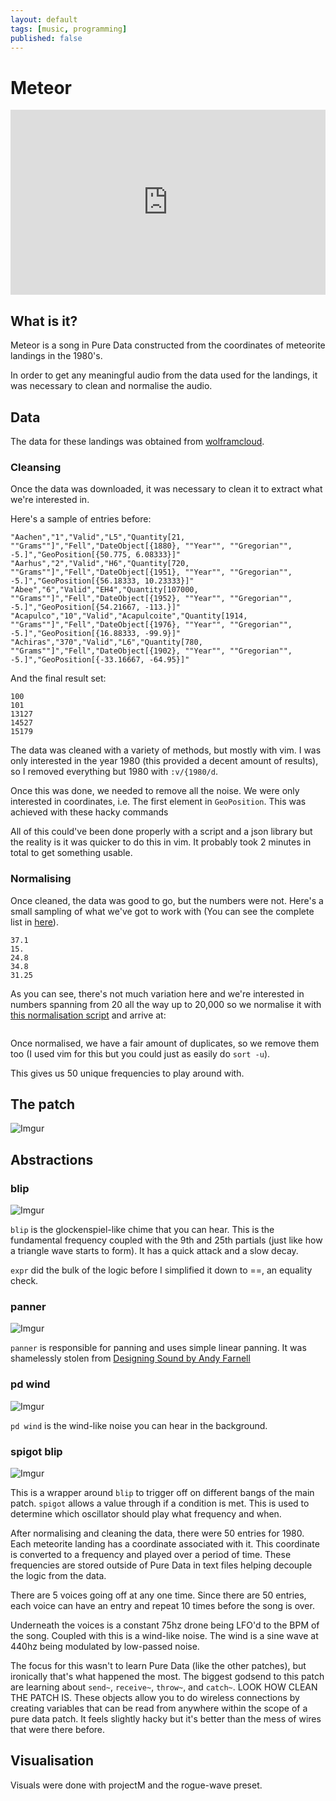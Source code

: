 ```yaml
---
layout: default
tags: [music, programming]
published: false
---
```


# Meteor

<iframe 
    src="https://player.vimeo.com/video/349828316" 
    width="100%" 
    height="296"
    frameborder="0"    
    allow="autoplay; fullscreen" 
    allowfullscreen>
</iframe>


## What is it?

Meteor is a song in Pure Data constructed from the coordinates of meteorite
landings in the 1980's.

In order to get any meaningful audio from the data used for the landings, it was
necessary to clean and normalise the audio.

## Data

The data for these landings was obtained from [wolframcloud](https://datarepository.wolframcloud.com/resources/Meteorite-Landings).

### Cleansing

Once the data was downloaded, it was necessary to clean it to extract what we're
interested in.

Here's a sample of entries before:
```
"Aachen","1","Valid","L5","Quantity[21, ""Grams""]","Fell","DateObject[{1880}, ""Year"", ""Gregorian"", -5.]","GeoPosition[{50.775, 6.08333}]"
"Aarhus","2","Valid","H6","Quantity[720, ""Grams""]","Fell","DateObject[{1951}, ""Year"", ""Gregorian"", -5.]","GeoPosition[{56.18333, 10.23333}]"
"Abee","6","Valid","EH4","Quantity[107000, ""Grams""]","Fell","DateObject[{1952}, ""Year"", ""Gregorian"", -5.]","GeoPosition[{54.21667, -113.}]"
"Acapulco","10","Valid","Acapulcoite","Quantity[1914, ""Grams""]","Fell","DateObject[{1976}, ""Year"", ""Gregorian"", -5.]","GeoPosition[{16.88333, -99.9}]"
"Achiras","370","Valid","L6","Quantity[780, ""Grams""]","Fell","DateObject[{1902}, ""Year"", ""Gregorian"", -5.]","GeoPosition[{-33.16667, -64.95}]"
```

And the final result set:
```
100
101
13127
14527
15179
```

The data was cleaned with a variety of methods, but mostly with vim.  I was only
interested in the year 1980 (this provided a decent amount of results), so I
removed everything but 1980 with `:v/{1980/d`.

Once this was done, we needed to remove all the noise. We were only interested
in coordinates, i.e. The first element in `GeoPosition`.
This was achieved with these hacky commands

All of this could've been done properly with a script and a json library but the
reality is it was quicker to do this in vim. It probably took 2 minutes in total
to get something usable.


### Normalising

Once cleaned, the data was good to go, but the numbers were not. Here's a small sampling of
what we've got to work with (You can see the complete list in
[here](./meteors-1980-notes.csv)).

```
37.1
15.
24.8
34.8
31.25
```

As you can see, there's not much variation here and we're interested in numbers
spanning from 20 all the way up to 20,000 so we normalise it with [this normalisation script](../code/normalise.py) and arrive at:

```

```

Once normalised, we have a fair amount of duplicates, so we remove them too (I
used vim for this but you could just as easily do `sort -u`).

This gives us 50 unique frequencies to play around with.

## The patch

![Imgur](https://i.imgur.com/8V9XxWb.jpg)

## Abstractions

### blip

![Imgur](https://i.imgur.com/JN7GvgS.jpg)

`blip` is the glockenspiel-like chime that you can hear. This is the fundamental
frequency coupled with the 9th and 25th partials (just like how a triangle wave
starts to form). It has a quick attack and a slow decay.

`expr` did the bulk of the logic before I simplified it down to ==, an equality
check.

### panner

![Imgur](https://i.imgur.com/v8MqkB5.jpg)

`panner` is responsible for panning and uses simple linear panning. It was
shamelessly stolen from [Designing Sound by Andy Farnell](https://www.amazon.co.uk/Designing-Sound-Press-Andy-Farnell/dp/0262014416/ref=sr_1_7?keywords=sound+design&qid=1563957218&s=gateway&sr=8-7)

### pd wind

![Imgur](https://i.imgur.com/yJLdzfl.jpg)

`pd wind` is the wind-like noise you can hear in the background. 

### spigot blip

![Imgur](https://i.imgur.com/HHblHGB.jpg)

This is a wrapper around `blip` to trigger off on different bangs of the main
patch.
`spigot` allows a value through if a condition is met. This is used to determine
which oscillator should play what frequency and when.


After normalising and cleaning the data, there were 50 entries for 1980. Each
meteorite landing has a coordinate associated with it. This coordinate is
converted to a frequency and played over a period of time. These frequencies are
stored outside of Pure Data in text files helping decouple the logic from the
data.

There are 5 voices going off at any one time. Since there are 50 entries, each
voice can have an entry and repeat 10 times before the song is over.

Underneath the voices is a constant 75hz drone being LFO'd to the BPM of the
song. Coupled with this is a wind-like noise. The wind is a sine wave at 440hz
being modulated by low-passed noise.

The focus for this wasn't to learn Pure Data (like the other patches), but
ironically that's what happened the most.
The biggest godsend to this patch are learning about `send~`, `receive~`,
`throw~`, and `catch~`. LOOK HOW CLEAN THE PATCH IS.  These objects allow you to
do wireless connections by creating variables that can be read from anywhere
within the scope of a pure data patch. It feels slightly hacky but it's better
than the mess of wires that were there before.

## Visualisation

Visuals were done with projectM and the rogue-wave preset.

